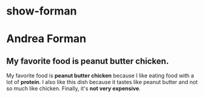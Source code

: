 # show-forman
# Andrea Forman
## My favorite food is peanut butter chicken.

My favorite food is **peanut butter chicken** because I like eating food with a lot of **protein**.
I also like this dish because it tastes like peanut butter and not so much like chicken.
Finally, it's **not very expensive**.